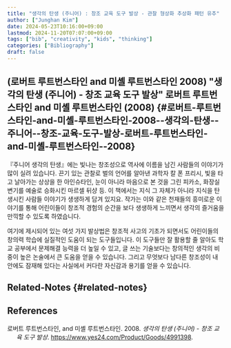 ```yaml
---
title: "생각의 탄생 (주니어) : 창조 교육 도구 발상 - 관찰 형상화 추상화 패턴 유추"
author: ["Junghan Kim"]
date: 2024-05-23T10:16:00+09:00
lastmod: 2024-11-20T07:07:00+09:00
tags: ["bib", "creativity", "kids", "thinking"]
categories: ["Bibliography"]
draft: false
---
```


## (로버트 루트번스타인 and 미셸 루트번스타인 2008) "생각의 탄생 (주니어) - 창조 교육 도구 발상" 로버트 루트번스타인 and 미셸 루트번스타인 (2008) {#로버트-루트번스타인-and-미셸-루트번스타인-2008--생각의-탄생--주니어--창조-교육-도구-발상-로버트-루트번스타인-and-미셸-루트번스타인--2008}

『주니어 생각의 탄생』에는 빛나는 창조성으로 역사에 이름을 남긴 사람들의 이야기가 많이 실려 있습니다. 끈기 있는 관찰로 벌의 언어를 알아낸 과학자 칼 폰 프리시, 빛을 타고 날아가는 상상을 한 아인슈타인, 눈이 아니라 마음으로 본 것을 그린 피카소, 화장실 변기를 예술로 승화시킨 마르셀 뒤샹 등. 이 책에서는 지식 그 자체가 아니라 지식을 탄생시킨 사람들 이야기가 생생하게 담겨 있지요. 작가는 이와 같은 천재들의 흥미로운 이야기를 통해 어린이들이 창조적 경험의 순간을 보다 생생하게 느끼면서 생각의 즐거움을 만끽할 수 있도록 하였습니다.

여기에 제시되어 있는 여섯 가지 발상법은 창조적 사고의 기초가 되면서도 어린이들의 창의력 학습에 실질적인 도움이 되는 도구들입니다. 이 도구들만 잘 활용할 줄 알아도 학교 공부에서 문제해결 능력을 더 높일 수 있고, 글 쓰는 기술보다는 창의적인 생각의 비중이 높은 논술에서 큰 도움을 얻을 수 있습니다. 그리고 무엇보다 남다른 창조성이 내 안에도 잠재해 있다는 사실에서 커다란 자신감과 용기를 얻을 수 있습니다.


## Related-Notes {#related-notes}

## References

<style>.csl-entry{text-indent: -1.5em; margin-left: 1.5em;}</style><div class="csl-bib-body">
  <div class="csl-entry">로버트 루트번스타인, and 미셸 루트번스타인. 2008. <i>생각의 탄생 (주니어) - 창조 교육 도구 발상</i>. <a href="https://www.yes24.com/Product/Goods/4991398">https://www.yes24.com/Product/Goods/4991398</a>.</div>
</div>
